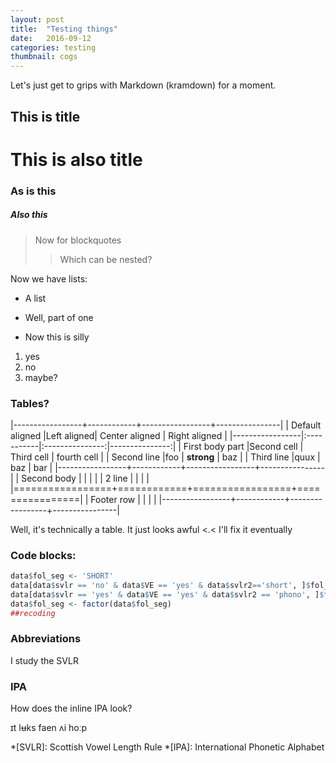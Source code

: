 ```yaml
---
layout: post
title:  "Testing things"
date:   2016-09-12
categories: testing
thumbnail: cogs
---
```

Let's just get to grips with Markdown (kramdown) for a moment.
## This is title

# This is also title

### As is this

##### Also this

> Now for blockquotes
>> Which can be nested?

Now we have lists:
+ A list
* Well, part of one
- Now this is silly

1. yes
2. no
3. maybe?

### Tables?

|-----------------+------------+-----------------+----------------|
| Default aligned |Left aligned| Center aligned  | Right aligned  |
|-----------------|:-----------|:---------------:|---------------:|
| First body part |Second cell | Third cell      | fourth cell    |
| Second line     |foo         | **strong**      | baz            |
| Third line      |quux        | baz             | bar            |
|-----------------+------------+-----------------+----------------|
| Second body     |            |                 |                |
| 2 line          |            |                 |                |
|=================+============+=================+================|
| Footer row      |            |                 |                |
|-----------------+------------+-----------------+----------------|  

Well, it's technically a table. It just looks awful <.< I'll fix it eventually

### Code blocks:

``` R
data$fol_seg <- 'SHORT'
data[data$svlr == 'no' & data$VE == 'yes' & data$svlr2=='short', ]$fol_seg <- 'VE-LONG'
data[data$svlr == 'yes' & data$VE == 'yes' & data$svlr2 == 'phono', ]$fol_seg <- 'SVLR-LONG'
data$fol_seg <- factor(data$fol_seg)
##recoding
```


### Abbreviations
I study the SVLR

### IPA

How does the inline IPA look?

ɪt lʉks faen ʌi hoːp

*[SVLR]: Scottish Vowel Length Rule
*[IPA]: International Phonetic Alphabet
